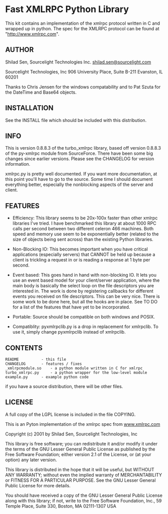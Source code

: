 # Fast XMLRPC Python Library

This kit contains an implementation of the xmlrpc protocol written in C and
wrapped up in python.  The spec for the XMLRPC protocol can be found at
"http://www.xmlrpc.com".


## AUTHOR

Shilad Sen, Sourcelight Technologies Inc. <shilad.sen@sourcelight.com>

Sourcelight Technologies, Inc
906 University Place, Suite B-211
Evanston, IL 60201


Thanks to Chris Jensen for the windows compatability and to Pat Szuta for
the DateTime and Base64 objects.


## INSTALLATION

See the INSTALL file which should be included with this distribution.


## INFO

This is version 0.8.8.3 of the turbo_xmlrpc library, based off version
0.8.8.3 of the py-xmlrpc module from SourceForce.  There have been some big
changes since earlier versions.  Please see the CHANGELOG for version
information.

xmlrpc.py is pretty well documented.  If you want more documentation, at
this point you'll have to go to the source.  Some time I should document
everything better, especially the nonblocking aspects of the server and
client.


## FEATURES

* Efficiency:  This library seems to be 20x-100x faster than other xmlrpc
libraries I've tried.  I have benchmarked this library at about 1000 RPC
calls per second between two different celeron 466 machines.  Both speed
and memory use seem to be exponentially better (related to the size of
objects being sent across) than the existing Python libraries.

* Non-Blocking IO:  This becomes important when you have critical
applications (especially servers) that CANNOT be held up because a client
is trickling a request in or is reading a response at 1 byte per second.

* Event based:  This goes hand in hand with non-blocking IO.  It lets you
use an event based model for your client/server application, where the
main body is basically the select loop on the file descriptors you are
interested in.  The work is done by registering callbacks for different
events you received on file descriptors.  This can be very nice.  There is
some work to be done here, but all the hooks are in place.  See TO DO for
a list of the features that have yet to be incorporated.

* Portable: Source should be compatible on both windows and POSIX.

* Compatiblity: pyxmlrpclib.py is a drop in replacement for xmlrpclib.
To use it, simply change pyxmlrpclib instead of xmlrpclib.



## CONTENTS

```
README			- this file
CHANGELOG		- features / fixes
_xmlrpcmodule.so	- a python module written in C for xmlrpc
turbo_xmlrpc.py		- a python wrapper for the low-level module
example.py		- example python code
```

if you have a source distribution, there will be other files.


## LICENSE

A full copy of the LGPL license is included in the file COPYING.

This is an Pyton implementation of the xmlrpc spec from www.xmlrpc.com

Copyright (c) 2001 by Shilad Sen, Sourcelight Technologies, Inc

This library is free software; you can redistribute it and/or
modify it under the terms of the GNU Lesser General Public
License as published by the Free Software Foundation; either
version 2.1 of the License, or (at your option) any later version.

This library is distributed in the hope that it will be useful,
but WITHOUT ANY WARRANTY; without even the implied warranty of
MERCHANTABILITY or FITNESS FOR A PARTICULAR PURPOSE.  See the GNU
Lesser General Public License for more details.

You should have received a copy of the GNU Lesser General Public
License along with this library; if not, write to the Free Software
Foundation, Inc., 59 Temple Place, Suite 330, Boston, MA  02111-1307  USA
